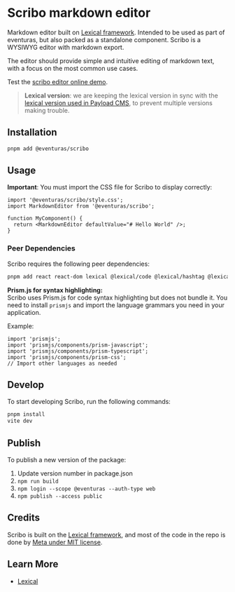 # Scribo markdown editor

Markdown editor built on [Lexical framework](https://lexical.dev/). Intended to be used as part of eventuras, but also packed as a standalone component. Scribo is a WYSIWYG editor with markdown export.

The editor should provide simple and intuitive editing of markdown text, with a focus on the most common use cases.

Test the [scribo editor online demo](https://scribo.losol.no/).

> **Lexical version**: we are keeping the lexical version in sync with the [lexical version used in Payload CMS](https://github.com/payloadcms/payload/blob/main/packages/richtext-lexical/package.json), to prevent multiple versions making trouble.

## Installation

```bash
pnpm add @eventuras/scribo
```

## Usage

**Important**: You must import the CSS file for Scribo to display correctly:

```tsx
import '@eventuras/scribo/style.css';
import MarkdownEditor from '@eventuras/scribo';

function MyComponent() {
  return <MarkdownEditor defaultValue="# Hello World" />;
}
```

### Peer Dependencies

Scribo requires the following peer dependencies:

```bash
pnpm add react react-dom lexical @lexical/code @lexical/hashtag @lexical/link @lexical/list @lexical/mark @lexical/markdown @lexical/overflow @lexical/react @lexical/rich-text @lexical/selection @lexical/table @lexical/utils prismjs
```

**Prism.js for syntax highlighting:**  
Scribo uses Prism.js for code syntax highlighting but does not bundle it. You need to install `prismjs` and import the language grammars you need in your application.

Example:

```tsx
import 'prismjs';
import 'prismjs/components/prism-javascript';
import 'prismjs/components/prism-typescript';
import 'prismjs/components/prism-css';
// Import other languages as needed
```

## Develop

To start developing Scribo, run the following commands:

```bash
pnpm install
vite dev
```

## Publish

To publish a new version of the package:

1. Update version number in package.json
1. `npm run build`
1. `npm login --scope @eventuras --auth-type web`
1. `npm publish --access public`

## Credits

Scribo is built on the [Lexical framework](https://lexical.dev/), and most of the code in the repo is done by [Meta under MIT license](https://github.com/facebook/lexical).

## Learn More

- [Lexical](https://lexical.dev/)

